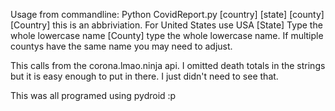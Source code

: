 Usage from commandline:
Python CovidReport.py [country] [state] [county]
[Country] this is an abbriviation. For United States use USA
[State] Type the whole lowercase name
[County] type the whole lowercase name. If multiple countys have the same name you may need to adjust.

This calls from the corona.lmao.ninja api. 
I omitted death totals in the strings but it is easy enough to put in there.
I just didn't need to see that.

This was all programed using pydroid :p
